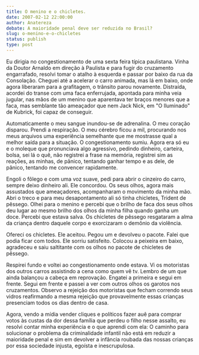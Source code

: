 ```yaml
---
title: O menino e o chicletes.
date: 2007-02-12 22:00:00
author: Anatereza
debate: A maioridade penal deve ser reduzida no Brasil?
slug: o-menino-e-o-chicletes
status: publish 
type: post
---
```


Eu dirigia no congestionamento de uma sexta feira típica paulistana. Vinha da Doutor Arnaldo em direção à Paulista e para fugir do cruzamento engarrafado, resolvi tomar o atalho à esquerda e passar por baixo da rua da Consolação. Cheguei até a acelerar o carro animada, mas lá em baixo, onde agora liberaram para a grafitagem, o trânsito parou novamente. Distraída, acordei do transe com uma faca enferrujada, apontada para minha veia jugular, nas mãos de um menino que aparentava ter braços menores que a faca, mas semblante tão ameaçador que nem Jack Nick, em "O Iluminado" de Kubrick, foi capaz de conseguir.  
  
Automaticamente o meu sangue inundou-se de adrenalina. O meu coração disparou. Prendi a respiração. O meu cérebro ficou a mil, procurando nos meus arquivos uma experiência semelhante que me mostrasse qual a melhor saída para a situação. O congestionamento sumiu. Agora era só eu e o moleque que pronunciava algo agressivo, pedindo dinheiro, carteira, bolsa, sei lá o quê, não registrei a frase na memória, registrei sim as reações, as minhas, de pânico, tentando ganhar tempo e as dele, de pânico, tentando me convencer rapidamente.  
  
Engoli o fôlego e com uma voz suave, pedi para abrir o cinzeiro do carro, sempre deixo dinheiro ali. Ele concordou. Os seus olhos, agora mais assustados que ameaçadores, acompanharam o movimento da minha mão. Abri o treco e para meu desapontamento ali só tinha chicletes, Trident de pêssego. Olhei para o menino e percebi que o brilho de faca dos seus olhos deu lugar ao mesmo brilho dos olhos da minha filha quando ganha um doce. Percebi que estava salva. Os chicletes de pêssego resgataram a alma da criança dentro daquele corpo e exorcizaram o demônio da violência.  
  
Ofereci os chicletes. Ele aceitou. Pegou um e devolveu o pacote. Falei que podia ficar com todos. Ele sorriu satisfeito. Colocou a peixeira em baixo, agradeceu e saiu saltitante com os olhos no pacote de chicletes de pêssego.  
  
Respirei fundo e voltei ao congestionamento onde estava. Vi os motoristas dos outros carros assistindo a cena como quem vê tv. Lembro de um que ainda balançou a cabeça em reprovação. Engatei a primeira e segui em frente. Segui em frente e passei a ver com outros olhos os garotos nos cruzamentos. Observo a rejeição dos motoristas que fecham correndo seus vidros reafirmando a mesma rejeição que provavelmente essas crianças presenciam todos os dias dentro de casa.  
  
Agora, vendo a mídia vender cliques e políticos fazer auê para comprar votos às custas da dor dessa família que perdeu o filho nesse assalto, eu resolvi contar minha experiência e o que aprendi com ela: O caminho para solucionar o problema da criminalidade infantil não está em reduzir a maioridade penal e sim em devolver a infância roubada das nossas crianças por essa sociedade injusta, egoísta e inescrupulosa.


